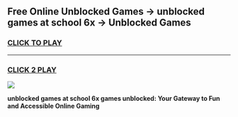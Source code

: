
## Free Online Unblocked Games → unblocked games at school 6x → Unblocked Games
<h3>
<a href="https://premium.freeplayer.one?title=unblocked_games_at_school_6x&ref=21F">CLICK TO PLAY</a></h3>
<hr>

<h3>
<a href="https://premium.freeplayer.one?title=unblocked_games_at_school_6x&ref=21F">CLICK 2 PLAY</a>
  
</h3>

<a href="https://premium.freeplayer.one?title=unblocked_games_at_school_6x&ref=21F/"><img src="https://clearcache.store/games.png"></a>


**unblocked games at school 6x games unblocked: Your Gateway to Fun and Accessible Online Gaming**
